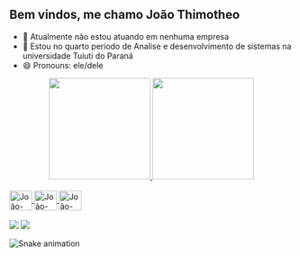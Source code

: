 ## Bem vindos, me chamo João Thimotheo 

- 🔭 Atualmente não estou atuando em nenhuma empresa
- 🌱 Estou no quarto período de Analise e desenvolvimento de sistemas na universidade Tuiuti do Paraná
- 😄 Pronouns: ele/dele

<div align="center">
  <a href="https://github.com/joaothimotheo">
  <img height="180em" src="https://github-readme-stats.vercel.app/api?username=joaothimotheo&show_icons=true&theme=dracula&include_all_commits=true&count_private=true"/>
  <img height="180em" src="https://github-readme-stats.vercel.app/api/top-langs/?username=joaothimotheo&layout=compact&langs_count=7&theme=dracula"/>
</div>

<div style="display: inline_block"><br>
  <img  align="center" alt="João-android" height="35" width="40" src="https://cdn.jsdelivr.net/gh/devicons/devicon/icons/android/android-plain-wordmark.svg" />
  <img align="center" alt="João-dart" height="35" width="40" src="https://cdn.jsdelivr.net/gh/devicons/devicon/icons/dart/dart-plain-wordmark.svg" />
 <img align="center" alt="João-flutter" height="35" width="40" src="https://cdn.jsdelivr.net/gh/devicons/devicon/icons/flutter/flutter-plain.svg" />
</div>

<br>
<div>
 <a href="https://www.linkedin.com/in/joaothimotheo-45875016a" target="_blank"><img src="https://img.shields.io/badge/-LinkedIn-%230077B5?style=for-the-badge&logo=linkedin&logoColor=white" target="_blank"></a>
  <a href = "mailto:jpthimotheo@hotmail.com"><img src="https://img.shields.io/badge/-Gmail-%23333?style=for-the-badge&logo=gmail&logoColor=white" target="_blank"></a>
</div>

![Snake animation](https://github.com/joaothimotheo/joaothimotheo/blob/output/github-contribution-grid-snake.svg)
